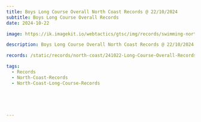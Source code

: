 ```yaml
---
title: Boys Long Course Overall North Coast Records @ 22/10/2024
subtitle: Boys Long Course Overall Records
date: 2024-10-22

image: https://ik.imagekit.io/webtactics/gtsc/img/records/swimming-north-coast-400x600.jpg

description: Boys Long Course Overall North Coast Records @ 22/10/2024

records: /static/records/north-coast/241022-Long-Course-Overall-Records-Boys.pdf

tags:
  - Records
  - North-Coast-Records
  - North-Coast-Long-Course-Records





---
```






